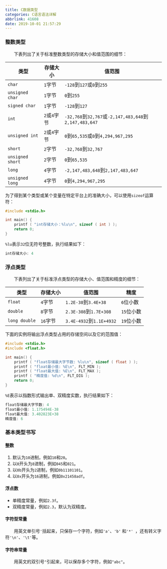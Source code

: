 ```yaml
---
title: C数据类型
categories: C语言语法详解
abbrlink: 41608
date: 2019-10-01 21:57:29
---
```

### 整数类型

&emsp;&emsp;下表列出了关于标准整数类型的存储大小和值范围的细节：

类型             | 存储大小      | 值范围
-----------------|--------------|-------
`char`           | `1`字节      | `-128`到`127`或`0`到`255`
`unsigned char`  | `1`字节      | `0`到`255`
`signed char`    | `1`字节      | `-128`到`127`
`int`            | `2`或`4`字节 | `-32,768`到`32,767`或`-2,147,483,648`到`2,147,483,647`
`unsigned int`   | `2`或`4`字节 | `0`到`65,535`或`0`到`4,294,967,295`
`short`          | `2`字节      | `-32,768`到`32,767`
`unsigned short` | `2`字节      | `0`到`65,535`
`long`           | `4`字节      | `-2,147,483,648`到`2,147,483,647`
`unsigned long`  | `4`字节      | `0`到`4,294,967,295`

为了得到某个类型或某个变量在特定平台上的准确大小，可以使用`sizeof`运算符：

``` cpp
#include <stdio.h>

int main() {
    printf ( "int存储大小：%lu\n", sizeof ( int ) );
    return 0;
}
```

`%lu`表示`32`位无符号整数，执行结果如下：

``` cpp
int存储大小: 4
```

### 浮点类型

&emsp;&emsp;下表列出了关于标准浮点类型的存储大小、值范围和精度的细节：

类型          | 存储大小  | 值范围                   | 精度
--------------|----------|-------------------------|--------
`float`       | `4`字节  | `1.2E-38`到`3.4E+38`     | `6`位小数
`double`      | `8`字节  | `2.3E-308`到`1.7E+308`   | `15`位小数
`long double` | `16`字节 | `3.4E-4932`到`1.1E+4932` | `19`位小数

下面的实例将输出浮点类型占用的存储空间以及它的范围值：

``` cpp
#include <stdio.h>
#include <float.h>

int main() {
    printf ( "float存储最大字节数: %lu\n", sizeof ( float ) );
    printf ( "float最小值: %E\n", FLT_MIN );
    printf ( "float最大值: %E\n", FLT_MAX );
    printf ( "精度值: %d\n", FLT_DIG );
    return 0;
}
```

`%E`表示以指数形式输出单、双精度实数，执行结果如下：

``` cpp
float存储最大字节数: 4
float最小值: 1.175494E-38
float最大值: 3.402823E+38
精度值: 6
```

### 基本类型书写

#### 整数

1. 默认为`10`进制，例如`10`和`20`。
2. 以`0`开头为`8`进制，例如`045`和`021`。
3. 以`0b`开头为`2`进制，例如`0b11101101`。
4. 以`0x`开头为`16`进制，例如`0x21458adf`。

#### 浮点数

- 单精度常量，例如`2.3f`。
- 双精度常量，例如`2.3`，默认为双精度。

#### 字符型常量

&emsp;&emsp;用英文单引号`'`括起来，只保存一个字符，例如`'a'`、`'b'` 和`'*' `，还有转义字符`'\n'`、`'\t'`等。

#### 字符串常量

&emsp;&emsp;用英文的双引号`"`引起来，可以保存多个字符，例如`"abc"`。